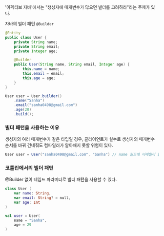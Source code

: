 '이펙티브 자바'에서는 "생성자에 매개변수가 많으면 빌더를 고려하라"라는 주제가 있다.

자바의 빌더 패턴 `@Builder`
```java
@Entity
public class User {
	private String name;
	private String email;
	private Integer age;

	@Builder
	public User(String name, String email, Integer age) {
		this.name = name;
		this.email = email;
		this.age = age;
	}
}
```

```java
User user = User.builder()
	.name("Sanha")
	.email("sanha0498@gmail.com")
	.age(20)
	.build();
```

### 빌더 패턴을 사용하는 이유

생성자의 여러 매개변수가 같은 타입일 경우, 클라이언트가 실수로 생성자의 매개변수 순서를 바꿔 건네줘도 컴파일러가 알아채지 못할 위험이 있다.

```java
User user = User("sanha0498@gmail.com", "Sanha") // name 필드에 이메일이 들어가고, email 필드에 이름이 들어가게 된다..
```

### 코틀린에서의 빌더 패턴

@Builder 없이 네임드 파라미터로 빌더 패턴을 사용할 수 있다.
```kotlin
class User (
	var name: String,
	var email: String? = null,
	var age: Int
)
```

```kotlin
val user = User(
	name = "Sanha",
	age = 29
)
```